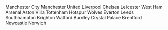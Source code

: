 Manchester City
Manchester United
Liverpool
Chelsea
Leicester
West Ham
Arsenal
Aston Villa
Tottenham Hotspur
Wolves
Everton
Leeds
Southhampton
Brighton
Watford
Burnley
Crystal Palace
Brentford
Newcastle
Norwich
